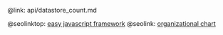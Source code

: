 @link: api/datastore_count.md

@seolinktop: [easy javascript framework](https://webix.com)
@seolink: [organizational chart](https://webix.com/widget/organogram/)